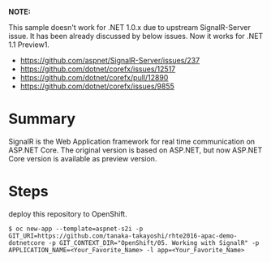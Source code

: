 **NOTE:**

This sample doesn't work for .NET 1.0.x due to upstream SignalR-Server issue. It has been already discussed by below issues. Now it works for .NET 1.1 Preview1.

- https://github.com/aspnet/SignalR-Server/issues/237
- https://github.com/dotnet/corefx/issues/12517
- https://github.com/dotnet/corefx/pull/12890
- https://github.com/dotnet/corefx/issues/9855

# Summary
SignalR is the Web Application framework for real time communication on ASP.NET Core. The original version is based on ASP.NET, but now ASP.NET Core version is available as preview version.

# Steps
deploy this repository to OpenShift.
```
$ oc new-app --template=aspnet-s2i -p GIT_URI=https://github.com/tanaka-takayoshi/rhte2016-apac-demo-dotnetcore -p GIT_CONTEXT_DIR="OpenShift/05. Working with SignalR" -p APPLICATION_NAME=<Your_Favorite_Name> -l app=<Your_Favorite_Name>
```